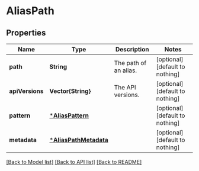 # AliasPath


## Properties
Name | Type | Description | Notes
------------ | ------------- | ------------- | -------------
**path** | **String** | The path of an alias. | [optional] [default to nothing]
**apiVersions** | **Vector{String}** | The API versions. | [optional] [default to nothing]
**pattern** | [***AliasPattern**](AliasPattern.md) |  | [optional] [default to nothing]
**metadata** | [***AliasPathMetadata**](AliasPathMetadata.md) |  | [optional] [default to nothing]


[[Back to Model list]](../README.md#models) [[Back to API list]](../README.md#api-endpoints) [[Back to README]](../README.md)



